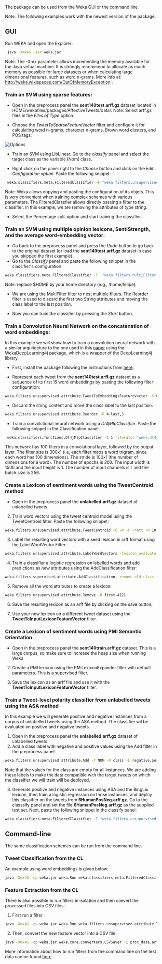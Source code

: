 

The package can be used from the Weka GUI or the command line.

Note: The following examples work with the newest version of the package. 

## GUI 

Run WEKA and open the Explorer:  
```bash
 java -Xmx4G -jar weka.jar 
```

Note: The -Xmx parameter allows incrementing the memory available for the Java virtual machine. It is strongly recommend to allocate as much memory as possible for large datasets or when calculating large dimensional features, such as word n-grams. More info at: http://weka.wikispaces.com/OutOfMemoryException .

### Train an SVM using sparse features:

* Open in the preprocess panel the __sent140test.arff.gz__ dataset located in HOME/wekafiles/packages/AffectiveTweets/data/. Note: Select arff.gz files in the *Files of Type* option. 

* Choose the *TweetToSparseFeatureVector* filter and configure it for calculating word n-grams, character n-grams, Brown word clusters, and POS tags:


![Options](img/tweetToSparseOptions.png)


* Train an SVM using LibLinear. Go to the *classify* panel and select the target class as the variable (Nom) class. 
 
* Right click on the panel right to the *Choose* button and click on the *Edit Configuration option*. Paste the following snippet:
 
```bash
 weka.classifiers.meta.FilteredClassifier -F "weka.filters.unsupervised.attribute.RemoveType -T string" -W    weka.classifiers.functions.LibLINEAR -- -S 1 -C 1.0 -E 0.001 -B 1.0 -L 0.1 -I 1000
``` 

 Note: Weka allows copying and pasting the configuration of its objets. This is very convenient when training complex schemes with various parameters.  The FilteredClassfier allows directly  passing a filter to the classifier. In this example, we are removing the attributes of type string.
 
* Select the Percentage split option and start training the classifier. 

### Train an SVM using multiple opinion lexicons, SentiStrength, and the average word-embedding vector:
* Go back to the preprocess panel and press the *Undo* button to go back to the original dataset (or load the __sent140test.arff.gz__ dataset in case you skipped the first example).
* Go to the *Classify* panel and paste the following snippet in the classifier's configuration:

```bash
weka.classifiers.meta.FilteredClassifier -F  "weka.filters.MultiFilter -F \"weka.filters.unsupervised.attribute.TweetToSentiStrengthFeatureVector -L $HOME/wekafiles/packages/AffectiveTweets/lexicons/SentiStrength/english -stemmer weka.core.stemmers.NullStemmer -stopwords-handler \\\"weka.core.stopwords.Null \\\" -I 1 -U -tokenizer \\\"weka.core.tokenizers.TweetNLPTokenizer \\\"\" -F \"weka.filters.unsupervised.attribute.TweetToLexiconFeatureVector -F -D -R -A -T -L -N -P -J -H -Q -stemmer weka.core.stemmers.NullStemmer -stopwords-handler \\\"weka.core.stopwords.Null \\\" -I 1 -U -tokenizer \\\"weka.core.tokenizers.TweetNLPTokenizer \\\"\" -F \"weka.filters.unsupervised.attribute.TweetToEmbeddingsFeatureVector -S AVERAGE_ACTION -embeddingHandler \\\"affective.core.CSVEmbeddingHandler -K $HOME/wekafiles/packages/AffectiveTweets/resources/w2v.twitter.edinburgh.100d.csv.gz -sep \\\\\\\"\\\\\\\\t\\\\\\\" -I last\\\" -K 15 -stemmer weka.core.stemmers.NullStemmer -stopwords-handler \\\"weka.core.stopwords.Null \\\" -I 1 -U -tokenizer \\\"weka.core.tokenizers.TweetNLPTokenizer \\\"\" -F \"weka.filters.unsupervised.attribute.Reorder -R 4-last,3\"" -W weka.classifiers.functions.LibLINEAR -- -S 1 -C 1.0 -E 0.001 -B 1.0 -L 0.1 -I 1000
```
 Note: replace $HOME by your home directory (e.g., /home/felipe). 

* We are using the MultiFilter filter to nest multiple filters.  The Reorder filter is used to discard the first two String attributes and moving the class label to the last position.

* Now you can train the classifier by pressing the *Start* button. 


### Train a Convolution Neural Network on the concatenation of word embeddings:
In this example we will show how to train a convolution neural network with a similar arquitecture to the one used in this [paper](http://dl.acm.org/citation.cfm?doid=2766462.2767830) using the [WekaDeepLearning4j](https://deeplearning.cms.waikato.ac.nz/) package, which is a wrapper of the [DeepLearning4j](https://deeplearning4j.org/) library. 

* First, install the package following the instructions from [here](https://deeplearning.cms.waikato.ac.nz/install/):


* Represent each tweet from the __sent140test.arff.gz__  dataset as a sequence of its first 15 word embeddings by pasting the following filter configuration:

```bash
weka.filters.unsupervised.attribute.TweetToEmbeddingsFeatureVector -S CONCATENATE_ACTION -embeddingHandler "affective.core.CSVEmbeddingHandler -K $HOME/wekafiles/wekafiles/packages/AffectiveTweets/resources/w2v.twitter.edinburgh.100d.csv.gz -sep \"\\t\" -I last" -K 15 -stemmer weka.core.stemmers.NullStemmer -stopwords-handler "weka.core.stopwords.Null " -I 1 -U -tokenizer "weka.core.tokenizers.TweetNLPTokenizer "

```

* Discard the string content and move the class label to the last position:

```bash
weka.filters.unsupervised.attribute.Reorder -R 4-last,3
```

* Train a convolutional neural network using a *Dl4jMlpClassifier*. Paste the following snippet in the Classification panel: 

```bash
 weka.classifiers.functions.Dl4jMlpClassifier -S 1 -iterator "weka.dl4j.iterators.ConvolutionalInstancesIterator -height 1 -numChannels 1 -bs 256 -width 1500" -layers "weka.dl4j.layers.ConvolutionLayer -nFilters 100 -activation identity -adamMeanDecay 0.9 -adamVarDecay 0.999 -biasInit 1.0 -biasL1 0.0 -biasL2 0.0 -blr 0.01 -mode Truncate -cudnnAlgoMode PREFER_FASTEST -dist \"weka.dl4j.distribution.NormalDistribution -mean 0.001 -std 1.0\" -dropout 0.0 -epsilon 1.0E-6 -gradientNormalization None -gradNormThreshold 1.0 -kernelSizeX 300 -kernelSizeY 1 -L1 0.0 -L2 0.0 -name \"Convolution layer\" -lr 0.01 -momentum 0.9 -paddingX 0 -paddingY 0 -rho 0.0 -rmsDecay 0.95 -strideX 100 -strideY 1 -updater NESTEROVS -weightInit XAVIER" -layers "weka.dl4j.layers.OutputLayer -activation softmax -adamMeanDecay 0.9 -adamVarDecay 0.999 -biasInit 1.0 -biasL1 0.0 -biasL2 0.0 -blr 0.01 -dist \"weka.dl4j.distribution.NormalDistribution -mean 0.001 -std 1.0\" -dropout 0.0 -epsilon 1.0E-6 -gradientNormalization None -gradNormThreshold 1.0 -L1 0.0 -L2 0.0 -name \"Output layer\" -lr 0.01 -lossFn LossMCXENT() -momentum 0.9 -rho 0.0 -rmsDecay 0.95 -updater NESTEROVS -weightInit XAVIER" -logFile weka.log -numEpochs 200 -algorithm STOCHASTIC_GRADIENT_DESCENT
```


This network has 100 filters in a convolutional layer, followed by the output layer. The filter size is 300x1 (i.e, each filter maps a word trigram, since each word has 100 dimensions). The stride is 100x1 (the number of dimensions for a word). The number of epochs is 200. The input width is 1500 and the input height is 1. The number of input channels is 1 and the batch size is 256.


### Create a Lexicon of sentiment words using the TweetCentroid method

* Open in the preprocess panel the __unlabelled.arff.gz__ dataset of unlabelled tweets. 

2. Train word vectors using the tweet centroid model using the TweetCentroid filter. Paste the following snippet:

```bash
weka.filters.unsupervised.attribute.TweetCentroid -C -W -F -natt -M 10 -N 10 -H $HOME/wekafiles/packages/AffectiveTweets/resources/50mpaths2.txt.gz -stemmer weka.core.stemmers.NullStemmer -stopwords-handler "weka.core.stopwords.Null " -I 1 -U -tokenizer "weka.core.tokenizers.TweetNLPTokenizer "


```

3. Label the resulting word vectors with a seed lexicon in arff format using the LabelWordVector Filter:

```bash
weka.filters.unsupervised.attribute.LabelWordVectors -lexicon_evaluator "affective.core.ArffLexiconWordLabeller -lexiconFile $HOME/wekafiles/packages/AffectiveTweets/lexicons/arff_lexicons/metaLexEmo.arff -B MetaLexEmo -A 1 -lex-stemmer weka.core.stemmers.NullStemmer" -U -I last
```

4. Train a classifier a logistic regression on labelled words and add predictions as new attributes using the AddClassification filter:

```bash
weka.filters.supervised.attribute.AddClassification -remove-old-class -distribution -W "weka.classifiers.meta.FilteredClassifier -F \"weka.filters.unsupervised.attribute.RemoveType -T string\" -W weka.classifiers.functions.LibLINEAR -- -S 7 -C 1.0 -E 0.001 -B 1.0 -P -L 0.1 -I 1000"
```

5. Remove all the word attributes to create a lexicon:

```bash
weka.filters.unsupervised.attribute.Remove -R first-4121
```

6. Save the resulting lexicon as an arff file by clicking on the save button.

7. Use your new lexicon on a different tweet dataset using the __TweetToInputLexiconFeatureVector__ filter.



### Create a Lexicon of sentiment words using PMI Semantic Orientation
* Open in the preprocess panel the __sent140train.arff.gz__ dataset. This is a large corpus, so make sure to increase the heap size when running Weka.

2. Create a PMI lexicon using the PMILexiconExpander filter with default parameters. This is a supervised filter.

3. Save the lexicon as an arff file and use it with the __TweetToInputLexiconFeatureVector__ filter.



### Train a Tweet-level polarity classifier from unlabelled tweets using the ASA method

In this example we will generate positive and negative instances from a corpus of unlabelled tweets using the ASA method. The classifier wil be evaluated on positive and negative tweets.

1. Open in the preprocess panel the __unlabelled.arff.gz__ dataset of unlabelled tweets. 
2. Add a class label with negative and positive values using the Add filter in the preprocess panel:

```bash
weka.filters.unsupervised.attribute.Add -T NOM -N class -L negative,positive -C last
```
Note that the values for the class are empty for all instances. We are adding these labels to make the data compatible with the target tweets on which the classifier we will train will be deployed.


3. Generate positive and negative instances using ASA and the BingLiu lexicon, then train a logistic regression on those instances, and deploy this classifier on the tweets from __6HumanPosNeg.arff.gz__. Go to the classsify panel and set the file __6HumanPosNeg.arff.gz__ as the supplied test set. Next, paste the following snippet in the classify panel:
 
```bash
weka.classifiers.meta.FilteredClassifier -F "weka.filters.unsupervised.attribute.ASA -C -W -lex $HOME/wekafiles/packages/AffectiveTweets/lexicons/arff_lexicons/BingLiu.arff -M 10 -nneg 1000 -npos 1000 -polatt polarity -negval negative -posval positive -R 1 -A 10 -H $HOME/wekafiles/packages/AffectiveTweets/resources/50mpaths2.txt.gz -stemmer weka.core.stemmers.NullStemmer -stopwords-handler \"weka.core.stopwords.Null \" -I 1 -U -tokenizer \"weka.core.tokenizers.TweetNLPTokenizer \"" -W weka.classifiers.functions.LibLINEAR -- -S 7 -C 1.0 -E 0.001 -B 1.0 -P -L 0.1 -I 1000
```



## Command-line 

The same classification schemes can be run from the command line. 

### Tweet Classification from the CL
An example using word embeddings is given below:

```bash
java -Xmx4G -cp weka.jar weka.Run weka.classifiers.meta.FilteredClassifier  -t $HOME/wekafiles/packages/AffectiveTweets/data/sent140test.arff.gz -split-percentage 66 -F  "weka.filters.MultiFilter -F \"weka.filters.unsupervised.attribute.TweetToSentiStrengthFeatureVector -L $HOME/wekafiles/packages/AffectiveTweets/lexicons/SentiStrength/english -stemmer weka.core.stemmers.NullStemmer -stopwords-handler \\\"weka.core.stopwords.Null \\\" -I 1 -U -tokenizer \\\"weka.core.tokenizers.TweetNLPTokenizer \\\"\" -F \"weka.filters.unsupervised.attribute.TweetToLexiconFeatureVector -F -D -R -A -T -L -N -P -J -H -Q -stemmer weka.core.stemmers.NullStemmer -stopwords-handler \\\"weka.core.stopwords.Null \\\" -I 1 -U -tokenizer \\\"weka.core.tokenizers.TweetNLPTokenizer \\\"\" -F \"weka.filters.unsupervised.attribute.TweetToEmbeddingsFeatureVector -S AVERAGE_ACTION -embeddingHandler \\\"affective.core.CSVEmbeddingHandler -K $HOME/wekafiles/packages/AffectiveTweets/resources/w2v.twitter.edinburgh.100d.csv.gz -sep \\\\\\\"\\\\\\\\t\\\\\\\" -I last\\\" -K 15 -stemmer weka.core.stemmers.NullStemmer -stopwords-handler \\\"weka.core.stopwords.Null \\\" -I 1 -U -tokenizer \\\"weka.core.tokenizers.TweetNLPTokenizer \\\"\" -F \"weka.filters.unsupervised.attribute.Reorder -R 4-last,3\"" -W weka.classifiers.functions.LibLINEAR -- -S 1 -C 1.0 -E 0.001 -B 1.0 -L 0.1 -I 1000
```

### Feature Extraction from the CL
There is also possible to run filters in isolation and then convert the processed files into CSV files:

1. First run a filter:
```bash
java -Xmx4G -cp weka.jar weka.Run weka.filters.unsupervised.attribute.TweetToInputLexiconFeatureVector  -i  $HOME/wekafiles/packages/AffectiveTweets/data/sent140test.arff.gz -o proc_data.arff -lexicon_evaluator "affective.core.ArffLexiconEvaluator -lexiconFile /Users/admin/wekafiles/packages/AffectiveTweets/lexicons/arff_lexicons/NRC-AffectIntensity-Lexicon.arff -B NRC-Affect-Intensity -A 1 -lex-stemmer weka.core.stemmers.NullStemmer" -stemmer weka.core.stemmers.NullStemmer -stopwords-handler "weka.core.stopwords.Null " -I 1 -U -tokenizer "weka.core.tokenizers.TweetNLPTokenizer "
```

2. Then, convert the new feature vector into a CSV file.
```bash
java -Xmx4G -cp weka.jar weka.core.converters.CSVSaver -i proc_data.arff -o proc_data.csv 
```

More information about how to run filters from the command line on the test data can be found [here](https://weka.wikispaces.com/Batch+filtering).


